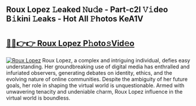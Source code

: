 ## Roux Lopez 𝙻eaked 𝙽u𝚍e - Part-c2l 𝚅𝚒deo B𝚒kini 𝙻eaks - Hot All 𝙿hotos KeA1V

# <h2><a href="http://ld0mof.urlbe.top/?page=Roux+Lopez">🔗🔗👉👉 Roux Lopez P𝚑oto𝚜Vid𝚎o</a></h2>

[![Roux Lopez](https://i.imgur.com/eBuTRDB.gif)](http://ld0mof.urlbe.top/?page=Roux+Lopez)
Roux Lopez, a complex and intriguing individual, defies easy understanding. Her groundbreaking use of digital media has enthralled and infuriated observers, generating debates on identity, ethics, and the evolving nature of online communities. Despite the ambiguity of her future goals, her role in shaping the virtual world is unquestionable. Armed with unwavering tenacity and undeniable charm, Roux Lopez influence in the virtual world is boundless.
